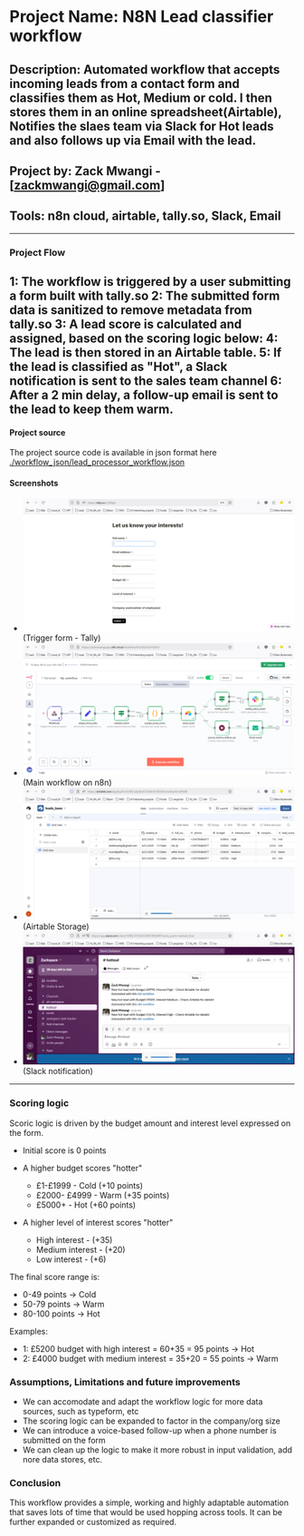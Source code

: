 # Project Name: N8N Lead classifier workflow
## Description: Automated workflow that accepts incoming leads from a contact form and classifies them as Hot, Medium or cold. I then stores them in an online spreadsheet(Airtable), Notifies the slaes team via Slack for Hot leads and also follows up via Email with the lead.

## Project by: Zack Mwangi - [zackmwangi@gmail.com]
## Tools: n8n cloud, airtable, tally.so, Slack, Email

---
### Project Flow
1: The workflow is triggered by a user submitting a form built with tally.so
2: The submitted form data is sanitized to remove metadata from tally.so
3: A lead score is calculated and assigned, based on the scoring logic below:
4: The lead is then stored in an Airtable table.
5: If the lead is classified as "Hot", a Slack notification is sent to the sales team channel
6: After a 2 min delay, a follow-up email is sent to the lead to keep them warm.
---
#### Project source
The project source code is available in json format here [./workflow_json/lead_processor_workflow.json](./workflow_json/lead_processor_workflow.json)

#### Screenshots
 - ![Trigger form - Tally](./screenshots/lead_processor_form_tally.png)(Trigger form - Tally)
 - ![Main workflow on n8n](./screenshots/lead_processor_workflow.png)(Main workflow on n8n)
 - ![Airtable Storage](./screenshots/lead_processor_airtable.png)(Airtable Storage)
 - ![Slack notification](./screenshots/lead_processor_slack.png)(Slack notification)


---
### Scoring logic
Scoric logic is driven by the budget amount and interest level expressed on the form.

 - Initial score is 0 points

 - A higher budget scores "hotter"
    - £1-£1999 - Cold (+10 points)
    - £2000- £4999 - Warm (+35 points)
    - £5000+ - Hot (+60 points)

 - A higher level of interest scores "hotter"
    - High interest - (+35)
    - Medium interest - (+20)
    - Low interest - (+6)

 The final score range is:
 - 0-49 points -> Cold
 - 50-79 points -> Warm
 - 80-100 points -> Hot

  Examples:

  - 1: £5200 budget with high interest = 60+35 = 95 points -> Hot
  - 2: £4000 budget with medium interest = 35+20 = 55 points -> Warm

### Assumptions, Limitations and future improvements
- We can accomodate and adapt the workflow logic for more data sources, such as typeform, etc
- The scoring logic can be expanded to factor in the company/org size
- We can introduce a voice-based follow-up when a phone number is submitted on the form
- We can clean up the logic to make it more robust in input validation, add nore data stores, etc.

### Conclusion
This workflow provides a simple, working and highly adaptable automation that saves lots of time that would be used hopping across tools. It can be further expanded or customized as required.
